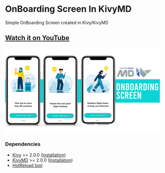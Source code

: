 # OnBoarding Screen In KivyMD

Simple OnBoarding Screen created in Kivy/KivyMD 

## [Watch it on YouTube](https://www.youtube.com/watch?v=44-tGSu8-oo)

<p align="center">
    <img align="center" src="https://github.com/HeaTTheatR/Articles/blob/main/OnBoardScreen/assets/images/preview.jpg"/>
</p>

### Dependencies

- [Kivy](https://github.com/kivy/kivy) >= 2.0.0 ([Installation](https://kivy.org/doc/stable/gettingstarted/installation.html))
- [KivyMD](https://github.com/kivymd/KivyMD) >= 2.0.0 ([Installation](https://github.com/kivymd/KivyMD#how-to-install))
- [HotReload tool](https://github.com/HeaTTheatR/kaki)
